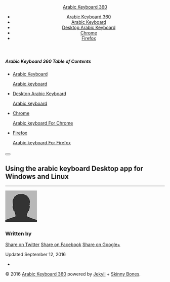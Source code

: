 <!DOCTYPE html><html><head><meta charset="utf-8"><title>Using the arabic keyboard Desktop app for Windows and Linux • Arabic Keyboard 360</title><meta name="description" content=""><meta name="keywords" content=""><meta name="twitter:title" content="Using the arabic keyboard Desktop app for Windows and Linux"><meta name="twitter:description" content=""><meta name="twitter:card" content="summary"><meta name="twitter:image" content="/images/"><meta property="og:locale" content="en"><meta property="og:type" content="article"><meta property="og:title" content="Using the arabic keyboard Desktop app for Windows and Linux"><meta property="og:description" content=""><meta property="og:url" content="/using-the-arabic-keyboard-desktop-app-for-windows-and-linux/"><meta property="og:site_name" content="Arabic Keyboard 360"><link rel="canonical" href="/using-the-arabic-keyboard-desktop-app-for-windows-and-linux/"><link href="/atom.xml" type="application/atom+xml" rel="alternate" title="Arabic Keyboard 360 Atom Feed"><link href="/sitemap.xml" type="application/xml" rel="sitemap" title="Sitemap"><meta name="HandheldFriendly" content="True"><meta name="MobileOptimized" content="320"><meta name="viewport" content="width=device-width, initial-scale=1.0"><meta http-equiv="cleartype" content="on"><link rel="stylesheet" href="/css/main.css"><body id="js-body"><header id="masthead"><div class="inner-wrap"> <a href="/" class="site-title">Arabic Keyboard 360</a><nav role="navigation" class="menu top-menu"><ul class="menu-item"><li class="home"><a href="/">Arabic Keyboard 360</a><li><a href="/" >Arabic Keyboard</a><li><a href="/" >Desktop Arabic Keyboard</a><li><a href="/arabic-keyboard-chrome" >Chrome</a><li><a href="/arabic-keyboard-firefox" >Firefox</a></ul></nav></div></header><nav role="navigation" id="js-menu" class="sliding-menu-content"><h5>Arabic Keyboard 360 <span>Table of Contents</span></h5><ul class="menu-item"><li> <a href="/"><div class="title">Arabic Keyboard</div><p class="excerpt">Arabic keyboard </a><li> <a href="/"><div class="title">Desktop Arabic Keyboard</div><p class="excerpt">Arabic keyboard </a><li> <a href="/arabic-keyboard-chrome"><div class="title">Chrome</div><p class="excerpt">Arabic keyboard For Chrome </a><li> <a href="/arabic-keyboard-firefox"><div class="title">Firefox</div><p class="excerpt">Arabic keyboard For Firefox </a></ul></nav><button type="button" id="js-menu-trigger" class="sliding-menu-button lines-button x2" role="button" aria-label="Toggle Navigation"> <span class="nav-lines"></span> </button><div id="js-menu-screen" class="menu-screen"></div><div id="page-wrapper"><div id="main" role="main"><article class="wrap" itemscope itemtype="http://schema.org/Article"><div class="page-title"><h1>Using the arabic keyboard Desktop app for Windows and Linux</h1></div><div class="inner-wrap"><div id="content" class="page-content" itemprop="articleBody"><hr /><footer class="page-footer"><div class="author-image"> <img src="/images/bio-photo.jpg" alt=""></div><div class="author-content"><h3 class="author-name" >Written by <span itemprop="author"></span></h3><p class="author-bio"></div><div class="inline-btn"> <a class="btn-social twitter" href="https://twitter.com/intent/tweet?text=Using%20the%20arabic%20keyboard%20Desktop%20app%20for%20Windows%20and%20Linux&amp;url=/using-the-arabic-keyboard-desktop-app-for-windows-and-linux/&amp;via=" target="_blank"><i class="fa fa-twitter" aria-hidden="true"></i> Share on Twitter</a> <a class="btn-social facebook" href="https://www.facebook.com/sharer/sharer.php?u=/using-the-arabic-keyboard-desktop-app-for-windows-and-linux/" target="_blank"><i class="fa fa-facebook" aria-hidden="true"></i> Share on Facebook</a> <a class="btn-social google-plus" href="https://plus.google.com/share?url=/using-the-arabic-keyboard-desktop-app-for-windows-and-linux/" target="_blank"><i class="fa fa-google-plus" aria-hidden="true"></i> Share on Google+</a></div><div class="page-meta"><p>Updated <time datetime="2016-09-12T00:00:00Z" itemprop="datePublished">September 12, 2016</time></div></footer><aside></aside></div></div></article></div><footer role="contentinfo" id="site-footer"><nav role="navigation" class="menu bottom-menu"><ul class="menu-item"><li><a href="" ></a></ul></nav><p class="copyright">&#169; 2016 <a href="">Arabic Keyboard 360</a> powered by <a href="http://jekyllrb.com" rel="nofollow">Jekyll</a> + <a href="http://mmistakes.github.io/skinny-bones-jekyll/" rel="nofollow">Skinny Bones</a>.</footer></div><script src="/scripts/vendor/jquery-1.9.1.min.js"></script> <script src="/js/main.js"></script>
